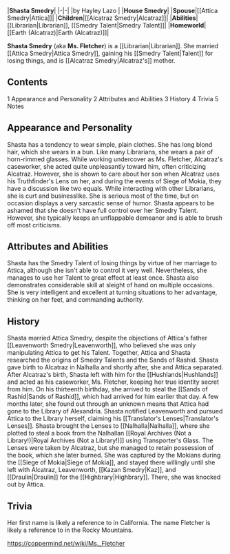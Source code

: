 |**Shasta Smedry**|
|-|-|
|by  Hayley Lazo |
|**House Smedry**|
|**Spouse**|[[Attica Smedry\|Attica]]|
|**Children**|[[Alcatraz Smedry\|Alcatraz]]|
|**Abilities**|[[Librarian\|Librarian]], [[Smedry Talent\|Smedry Talent]]|
|**Homeworld**|[[Earth (Alcatraz)\|Earth (Alcatraz)]]|

**Shasta Smedry** (aka **Ms. Fletcher**) is a [[Librarian\|Librarian]]. She married [[Attica Smedry\|Attica Smedry]], gaining his [[Smedry Talent\|Talent]] for losing things, and is [[Alcatraz Smedry\|Alcatraz's]] mother.

## Contents

1 Appearance and Personality
2 Attributes and Abilities
3 History
4 Trivia
5 Notes


## Appearance and Personality
Shasta has a tendency to wear simple, plain clothes. She has long blond hair, which she wears in a bun. Like many Librarians, she wears a pair of horn-rimmed glasses.
While working undercover as Ms. Fletcher, Alcatraz's caseworker, she acted quite unpleasantly toward him, often criticizing Alcatraz. However, she is shown to care about her son when Alcatraz uses his Truthfinder's Lens on her, and during the events of Siege of Mokia, they have a discussion like two equals. While interacting with other Librarians, she is curt and businesslike. She is serious most of the time, but on occasion displays a very sarcastic sense of humor.
Shasta appears to be ashamed that she doesn't have full control over her Smedry Talent. However, she typically keeps an unflappable demeanor and is able to brush off most criticisms.

## Attributes and Abilities
Shasta has the Smedry Talent of losing things by virtue of her marriage to Attica, although she isn't able to control it very well. Nevertheless, she manages to use her Talent to great effect at least once.
Shasta also demonstrates considerable skill at sleight of hand on multiple occasions. She is very intelligent and excellent at turning situations to her advantage, thinking on her feet, and commanding authority.

## History
Shasta married Attica Smedry, despite the objections of Attica's father [[Leavenworth Smedry\|Leavenworth]], who believed she was only manipulating Attica to get his Talent. Together, Attica and Shasta researched the origins of Smedry Talents and the Sands of Rashid. Shasta gave birth to Alcatraz in Nalhalla and shortly after, she and Attica separated.
After Alcatraz's birth, Shasta left with him for the [[Hushlands\|Hushlands]] and acted as his caseworker, Ms. Fletcher, keeping her true identity secret from him. On his thirteenth birthday, she arrived to steal the [[Sands of Rashid\|Sands of Rashid]], which had arrived for him earlier that day. A few months later, she found out through an unknown means that Attica had gone to the Library of Alexandria. Shasta notified Leavenworth and pursued Attica to the Library herself, claiming his [[Translator's Lenses\|Translator's Lenses]].
Shasta brought the Lenses to [[Nalhalla\|Nalhalla]], where she plotted to steal a book from the Nalhallan [[Royal Archives (Not a Library!)\|Royal Archives (Not a Library!)]] using Transporter's Glass. The Lenses were taken by Alcatraz, but she managed to retain possession of the book, which she later burned. She was captured by the Mokians during the [[Siege of Mokia\|Siege of Mokia]], and stayed there willingly until she left with Alcatraz, Leavenworth, [[Kazan Smedry\|Kaz]], and [[Draulin\|Draulin]] for the [[Highbrary\|Highbrary]]. There, she was knocked out by Attica.

## Trivia
Her first name is likely a reference to  in California. The name Fletcher is likely a reference to  in the Rocky Mountains.



https://coppermind.net/wiki/Ms._Fletcher